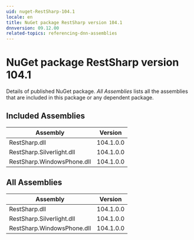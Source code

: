 ```yaml
---
uid: nuget-RestSharp-104.1
locale: en
title: NuGet package RestSharp version 104.1
dnnversion: 09.12.00
related-topics: referencing-dnn-assemblies
---
```


# NuGet package RestSharp version 104.1
Details of published NuGet package.
*All Assemblies* lists all the assemblies that are included in this package or any dependent package.

## Included Assemblies

|Assembly|Version|
|---|---|
|RestSharp.dll|104.1.0.0|
|RestSharp.Silverlight.dll|104.1.0.0|
|RestSharp.WindowsPhone.dll|104.1.0.0|

## All Assemblies

|Assembly|Version|
|---|---|
|RestSharp.dll|104.1.0.0|
|RestSharp.Silverlight.dll|104.1.0.0|
|RestSharp.WindowsPhone.dll|104.1.0.0|

